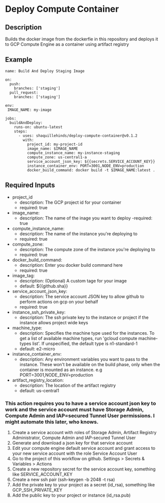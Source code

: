 # Deploy Compute Container

## Description

Builds the docker image from the dockerfie in this repository and deploys it to GCP Compute Engine as a container using artifact registry

## Example

```
name: Build And Deploy Staging Image

on:
  push:
    branches: ['staging']
  pull_request:
    branches: ['staging']

env:
 IMAGE_NAME: my-image

jobs:
  buildAndDeploy:
    runs-on: ubuntu-latest
    steps:
      - uses: shaquillehinds/deploy-compute-container@v0.1.2
        with:
          project_id: my-project-id
          image_name: $IMAGE_NAME
          compute_instance_name: my-instance-staging
          compute_zone: us-central1-a
          service_account_json_key: ${{secrets.SERVICE_ACCOUNT_KEY}}
          instance_container_env: PORT=3001,NODE_ENV=production
          docker_build_command: docker build -t $IMAGE_NAME:latest .
```

## Required Inputs

- project_id
  - description: The GCP project id for your container
  - required: true
- image_name:
  - description: The name of the inage you want to deploy
    -required: true
- compute_instance_name:
  - description: The name of the instance you're deploying to
  - required: true
- compute_zone:
  - description: The compute zone of the instance you're deploying to
  - required: true
- docker_build_command:
  - description: Enter you docker build command here
  - required: true
- image_tag:
  - description: (Optional) A custom tage for your image
  - default: ${{github.sha}}
- service_account_json_key:
  - description: The service account JSON key to allow github to perform actions on gcp on your behalf
  - required: true
- instance_ssh_private_key:
  - description: The ssh private key to the instance or project if the instance allows project wide keys
- machine_type:
  - description: Specifies the machine type used for the instances. To get a list of available machine types, run 'gcloud compute machine-types list'. If unspecified, the default type is n1-standard-1
  - default: e2-micro
- instance_container_env:
  - description: Any environment variables you want to pass to the instance. These won't be available on the build phase, only when the container is mounted as an instance. e.g PORT=3001,NODE_ENV=production
- artifact_registry_location:
  - description: The location of the artifact registry
  - default: us-central1

### This action requires you to have a service account json key to work and the service account must have Storage Admin, Compute Admin and IAP=secured Tunnel User permissions. I might automate this later, who knows.

1. Create a service account with roles of Storage Admin, Artifact Registry Administrator, Compute Admin and IAP-secured Tunnel User
2. Generate and download a json key for that service account
3. Edit your compute engine default service account and grant access to your new service account with the role Service Account User
4. Go to the project of this workflow on github. Settings > Secrets & Variables > Actions
5. Create a new repository secret for the service account key, something like SERVICE_ACCOUNT_KEY
6. Create a new ssh pair (ssh-keygen -b 2048 -t rsa)
7. Add the private key to your project as a secret (id_rsa), something like GCP_SSH_PRIVATE_KEY
8. Add the public key to your project or instance (id_rsa.pub)
